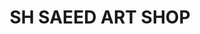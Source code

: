 ---
title: "SH SAEED ART SHOP"
url: /karachi/sh-saeed-art-shop-st-03-sofcom-house-noman-centre-road-rashid-minhas/
shop: art
---